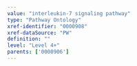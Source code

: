 ```yaml
---
value: "interleukin-7 signaling pathway"
type: "Pathway Ontology"
xref-identifier: "0000908"
xref-dataSource: "PW"
definition: ""
level: "Level 4+"
parents: ['0000906']
---
```

